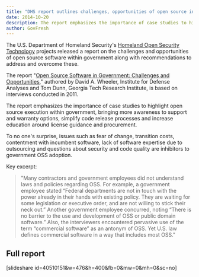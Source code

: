 ```yaml
---
title: "DHS report outlines challenges, opportunities of open source in government"
date: 2014-10-20
description: The report emphasizes the importance of case studies to highlight open source execution within government, bringing more awareness to support and warranty options, simplify code release process and increase education around license guidance and procurement.
author: GovFresh
---
```


The U.S. Department of Homeland Security's <a href="https://host-project.org">Homeland Open Security Technology</a> projects released a report on the challenges and opportunities of open source software within government along with recommendations to address and overcome these.

The report "<a href='https://host-project.org/sites/default/files/Open%20Source%20Software%20in%20Government%20-%20Challenges%20and%20Opportunities.pdf'>Open Source Software in Government: Challenges and Opportunities</a>," authored by David A. Wheeler, Institute for Defense Analyses and Tom Dunn, Georgia Tech Research Institute, is based on interviews conducted in 2011.

The report emphasizes the importance of case studies to highlight open source execution within government, bringing more awareness to support and warranty options, simplify code release processes and increase education around license guidance and procurement.

To no one's surprise, issues such as fear of change, transition costs, contentment with incumbent software, lack of software expertise due to outsourcing and questions about security and code quality are inhibitors to government OSS adoption.

Key excerpt:

<blockquote>"Many contractors and government employees did not understand laws and policies regarding OSS. For example, a government employee stated “Federal departments are not in touch with the power already in their hands with existing policy. They are waiting for some legislation or executive order, and are not willing to stick their neck out.” Another government employee concurred, noting “There is no barrier to the use and development of OSS or public domain software.” Also, the interviewers encountered pervasive use of the term “commercial software” as an antonym of OSS. Yet U.S. law defines commercial software in a way that includes most OSS."
</blockquote>

<h2>Full report</h2>

[slideshare id=40510151&w=476&h=400&fb=0&mw=0&mh=0&sc=no]
